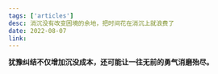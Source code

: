 ```yaml
---
tags: ['articles']
desc: 消沉没有改变困境的余地，把时间花在消沉上就浪费了
date: 2022-08-07
link: 
---
```


**犹豫纠结不仅增加沉没成本，还可能让一往无前的勇气消磨殆尽。**
